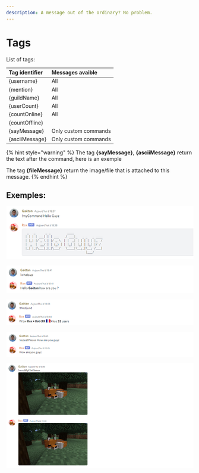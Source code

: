 ```yaml
---
description: A message out of the ordinary? No problem.
---
```


# Tags

List of tags:

| Tag identifier | Messages avaible |
| :--- | :--- |
| {username} | All |
| {mention} | All |
| {guildName} | All |
| {userCount} | All |
| {countOnline} | All |
| {countOffline} |  |
| {sayMessage} | Only custom commands |
| {asciiMessage} | Only custom commands |

{% hint style="warning" %}
The tag **{sayMessage}**, **{asciiMessage}** return the text after the command, here is an exemple   
  
The tag **{fileMessage}** return the image/file that is attached to this message.
{% endhint %}

## Exemples:

![{asciiMessage} example](../../.gitbook/assets/image%20%288%29.png)

![{username} example, the {mention} just mention user instead of saying her username](../../.gitbook/assets/image.png)

![{guildName} &amp; {userCount} examples, the {countOnline} and {countOffline} foreach all members and return count of members offline, online](../../.gitbook/assets/image%20%2813%29.png)

![{sayMessage} example](../../.gitbook/assets/image%20%286%29.png)

![{fileMessage} example](../../.gitbook/assets/image%20%2812%29.png)

